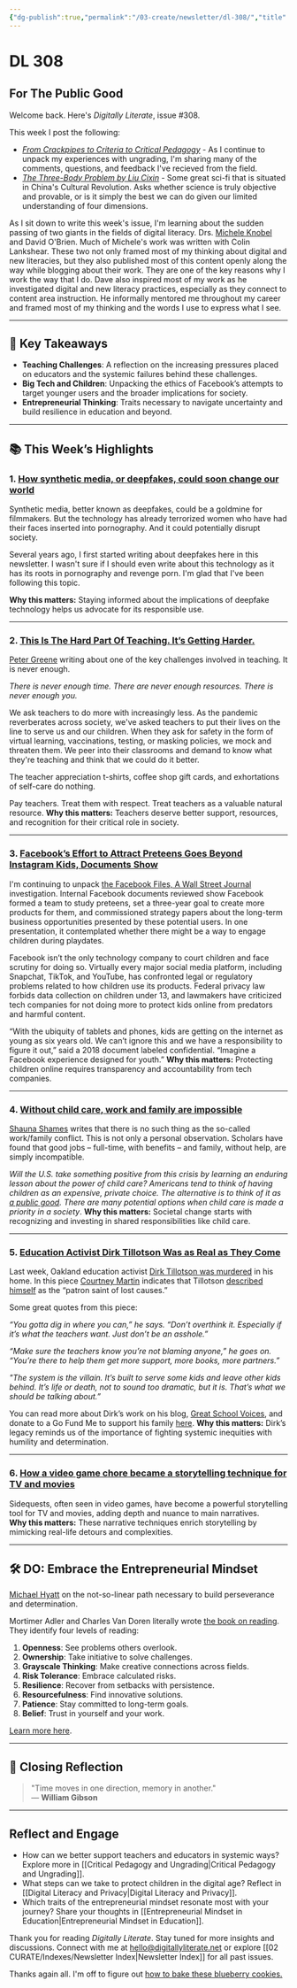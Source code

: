```yaml
---
{"dg-publish":true,"permalink":"/03-create/newsletter/dl-308/","title":"For The Public Good","tags":["education","facebook","futures","identity","privacy","social-media"]}
---
```



# DL 308

## For The Public Good

Welcome back. Here's _Digitally Literate_, issue #308.

This week I post the following:

- _[From Crackpipes to Criteria to Critical Pedagogy](https://wiobyrne.com/crackpipes-to-criteria-to-critical-pedagogy/)_ - As I continue to unpack my experiences with ungrading, I'm sharing many of the comments, questions, and feedback I've recieved from the field.
- _[The Three-Body Problem by Liu Cixin](https://wiobyrne.com/the-three-body-problem-by-liu-cixin/)_ - Some great sci-fi that is situated in China's Cultural Revolution. Asks whether science is truly objective and provable, or is it simply the best we can do given our limited understanding of four dimensions.

As I sit down to write this week's issue, I'm learning about the sudden passing of two giants in the fields of digital literacy. Drs. [Michele Knobel](https://en.wikipedia.org/wiki/Michele_Knobel) and David O'Brien. Much of Michele's work was written with Colin Lankshear. These two not only framed most of my thinking about digital and new literacies, but they also published most of this content openly along the way while blogging about their work. They are one of the key reasons why I work the way that I do. Dave also inspired most of my work as he investigated digital and new literacy practices, especially as they connect to content area instruction. He informally mentored me throughout my career and framed most of my thinking and the words I use to express what I see.

---

## 🔖 Key Takeaways

- **Teaching Challenges**: A reflection on the increasing pressures placed on educators and the systemic failures behind these challenges.  
- **Big Tech and Children**: Unpacking the ethics of Facebook’s attempts to target younger users and the broader implications for society.  
- **Entrepreneurial Thinking**: Traits necessary to navigate uncertainty and build resilience in education and beyond.  

---

## 📚 This Week’s Highlights

### 1. **[How synthetic media, or deepfakes, could soon change our world](https://www.youtube.com/watch?v=Yb1GCjmw8_8&t=7s)**  
Synthetic media, better known as deepfakes, could be a goldmine for filmmakers. But the technology has already terrorized women who have had their faces inserted into pornography. And it could potentially disrupt society.

Several years ago, I first started writing about deepfakes here in this newsletter. I wasn't sure if I should even write about this technology as it has its roots in pornography and revenge porn. I'm glad that I've been following this topic.

**Why this matters:** Staying informed about the implications of deepfake technology helps us advocate for its responsible use.

---

### 2. **[This Is The Hard Part Of Teaching. It’s Getting Harder.](https://www.forbes.com/sites/petergreene/2021-10-15/this-is-the-hard-part-of-teaching-its-getting-harder/?sh=617ad6178e84)**  
[Peter Greene](https://curmudgucation.blogspot.com/) writing about one of the key challenges involved in teaching. It is never enough.

_There is never enough time. There are never enough resources. There is never enough you._

We ask teachers to do more with increasingly less. As the pandemic reverberates across society, we've asked teachers to put their lives on the line to serve us and our children. When they ask for safety in the form of virtual learning, vaccinations, testing, or masking policies, we mock and threaten them. We peer into their classrooms and demand to know what they're teaching and think that we could do it better.

The teacher appreciation t-shirts, coffee shop gift cards, and exhortations of self-care do nothing.

Pay teachers. Treat them with respect. Treat teachers as a valuable natural resource.
**Why this matters:** Teachers deserve better support, resources, and recognition for their critical role in society.

---

### 3. **[Facebook’s Effort to Attract Preteens Goes Beyond Instagram Kids, Documents Show](https://www.wsj.com/articles/facebook-instagram-kids-tweens-attract-11632849667?mod=article_inline)**  
I'm continuing to unpack [the Facebook Files, A Wall Street Journal](https://www.wsj.com/articles/the-facebook-files-11631713039?mod=bigtop-breadcrumb) investigation. Internal Facebook documents reviewed show Facebook formed a team to study preteens, set a three-year goal to create more products for them, and commissioned strategy papers about the long-term business opportunities presented by these potential users. In one presentation, it contemplated whether there might be a way to engage children during playdates.

Facebook isn’t the only technology company to court children and face scrutiny for doing so. Virtually every major social media platform, including Snapchat, TikTok, and YouTube, has confronted legal or regulatory problems related to how children use its products. Federal privacy law forbids data collection on children under 13, and lawmakers have criticized tech companies for not doing more to protect kids online from predators and harmful content.

“With the ubiquity of tablets and phones, kids are getting on the internet as young as six years old. We can’t ignore this and we have a responsibility to figure it out,” said a 2018 document labeled confidential. “Imagine a Facebook experience designed for youth.”
**Why this matters:** Protecting children online requires transparency and accountability from tech companies.

---

### 4. **[Without child care, work and family are impossible](https://theconversation.com/without-child-care-work-and-family-are-impossible-137340)**  
[Shauna Shames](http://www.shaunashames.com/) writes that there is no such thing as the so-called work/family conflict. This is not only a personal observation. Scholars have found that good jobs – full-time, with benefits – and family, without help, are simply incompatible.

_Will the U.S. take something positive from this crisis by learning an enduring lesson about the power of child care? Americans tend to think of having children as an expensive, private choice. The alternative is to think of it as [a public good](https://plato.stanford.edu/entries/free-rider/#PubGoo). There are many potential options when child care is made a priority in a society_.
**Why this matters:** Societal change starts with recognizing and investing in shared responsibilities like child care.

---

### 5. **[Education Activist Dirk Tillotson Was as Real as They Come](https://educationpost.org/education-activist-dirk-tillotson-was-as-real-as-they-come/)**  
Last week, Oakland education activist [Dirk Tillotson was murdered](https://www.eastbaytimes.com/2021-10-02/man-fatally-shot-wife-wounded-in-oakland-home-invasion-robbery) in his home. In this piece [Courtney Martin](https://twitter.com/courtwrites) indicates that Tillotson [described himself](https://greatschoolvoices.org/meet-dirk/) as the “patron saint of lost causes.”

Some great quotes from this piece:

_“You gotta dig in where you can,” he says. “Don’t overthink it. Especially if it’s what the teachers want. Just don’t be an asshole.”_

_“Make sure the teachers know you’re not blaming anyone,” he goes on. “You’re there to help them get more support, more books, more partners.”_ 

_"The system is the villain. It’s built to serve some kids and leave other kids behind. It’s life or death, not to sound too dramatic, but it is. That’s what we should be talking about.”_

You can read more about Dirk’s work on his blog, [Great School Voices](https://greatschoolvoices.org/), and donate to a Go Fund Me to support his family [here](https://www.gofundme.com/f/support-dirk-tillotsons-family?d=:signedDonationId&utm_medium=email&utm_source=product&utm_campaign=p_email_m_pd-5332-donation-receipt-adyen&utm_content=internal).
**Why this matters:** Dirk’s legacy reminds us of the importance of fighting systemic inequities with humility and determination.

---

### 6. **[How a video game chore became a storytelling technique for TV and movies](https://www.inverse.com/gaming/side-quest-meaning-video-games)**  
Sidequests, often seen in video games, have become a powerful storytelling tool for TV and movies, adding depth and nuance to main narratives.  
**Why this matters:** These narrative techniques enrich storytelling by mimicking real-life detours and complexities.

---

## 🛠️ DO: Embrace the Entrepreneurial Mindset  

[Michael Hyatt](https://michaelhyatt.com/author/michaelhyatt/) on the not-so-linear path necessary to build perseverance and determination.

Mortimer Adler and Charles Van Doren literally wrote [the book on reading](https://www.amazon.com/gp/product/0671212095/ref=as_li_qf_asin_il_tl?ie=UTF8&tag=farnamstreet-20&creative=9325&linkCode=as2&creativeASIN=0671212095&linkId=95f640336f1079ee3b5acafcc3a34a84). They identify four levels of reading:

1. **Openness**: See problems others overlook.  
2. **Ownership**: Take initiative to solve challenges.  
3. **Grayscale Thinking**: Make creative connections across fields.  
4. **Risk Tolerance**: Embrace calculated risks.  
5. **Resilience**: Recover from setbacks with persistence.  
6. **Resourcefulness**: Find innovative solutions.  
7. **Patience**: Stay committed to long-term goals.  
8. **Belief**: Trust in yourself and your work.

[Learn more here](https://michaelhyatt.com/8-traits-of-the-entrepreneurial-mindset/).

---

## 🌟 Closing Reflection  

> "Time moves in one direction, memory in another."  
> — **William Gibson**

---

## Reflect and Engage

- How can we better support teachers and educators in systemic ways? Explore more in [[Critical Pedagogy and Ungrading\|Critical Pedagogy and Ungrading]].  
- What steps can we take to protect children in the digital age? Reflect in [[Digital Literacy and Privacy\|Digital Literacy and Privacy]].  
- Which traits of the entrepreneurial mindset resonate most with your journey? Share your thoughts in [[Entrepreneurial Mindset in Education\|Entrepreneurial Mindset in Education]].  

Thank you for reading _Digitally Literate_. Stay tuned for more insights and discussions. Connect with me at [hello@digitallyliterate.net](mailto:hello@digitallyliterate.net) or explore [[02 CURATE/Indexes/Newsletter Index\|Newsletter Index]] for all past issues.

Thanks again all. I'm off to figure out [how to bake these blueberry cookies.](https://www.tasteofhome.com/article/blueberry-cookies-recipe/)